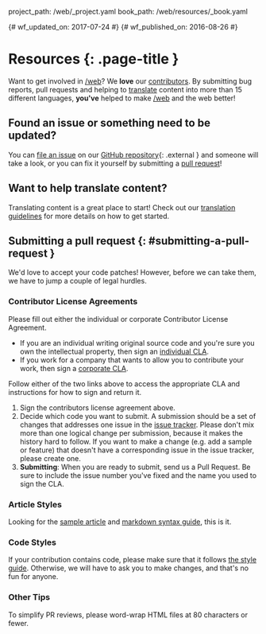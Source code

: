 project_path: /web/_project.yaml
book_path: /web/resources/_book.yaml

{# wf_updated_on: 2017-07-24 #}
{# wf_published_on: 2016-08-26 #}

# Resources {: .page-title }

Want to get involved in [/web](/web/)? We **love** our
[contributors](contributors). By submitting bug reports, pull requests and
helping to [translate](translations) content into more than 15 different
languages, **you've** helped to make [/web](/web/) and the web better!

## Found an issue or something need to be updated?

You can [file an issue](https://github.com/Google/WebFundamentals/issues) on
our [GitHub repository](https://github.com/Google/WebFundamentals/){: .external } and
someone will take a look, or you can fix it yourself by submitting a
[pull request](#submitting-a-pull-request)!

## Want to help translate content?

Translating content is a great place to start! Check out our
[translation guidelines](translations) for more details on how to get started.

## Submitting a pull request {: #submitting-a-pull-request }

We'd love to accept your code patches! However, before we can take them, we 
have to jump a couple of legal hurdles.

### Contributor License Agreements

Please fill out either the individual or corporate Contributor License 
Agreement.

* If you are an individual writing original source code and you're sure you 
own the intellectual property, then sign an [individual CLA](/open-source/cla/individual).
* If you work for a company that wants to allow you to contribute your work, 
then sign a [corporate CLA](/open-source/cla/corporate).

Follow either of the two links above to access the appropriate CLA and 
instructions for how to sign and return it.

1. Sign the contributors license agreement above.
2. Decide which code you want to submit. A submission should be a set of changes
that addresses one issue in the [issue tracker](https://github.com/Google/WebFundamentals/issues).
Please don't mix more than one logical change per submission, because it makes
the history hard to follow. If you want to make a change
(e.g. add a sample or feature) that doesn't have a corresponding issue in the
issue tracker, please create one.
3. **Submitting**: When you are ready to submit, send us a Pull Request. Be
sure to include the issue number you've fixed and the name you used to sign
the CLA.

### Article Styles

Looking for the [sample article](writing-an-article) and
[markdown syntax guide](markdown-syntax), this is it.

### Code Styles

If your contribution contains code, please make sure that it follows 
[the style guide](https://google.github.io/styleguide/javascriptguide.xml).
Otherwise, we will have to ask you to make changes, and that's no fun for anyone.

### Other Tips

To simplify PR reviews, please word-wrap HTML files at 80 characters or fewer.

